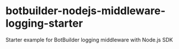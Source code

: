 # botbuilder-nodejs-middleware-logging-starter
Starter example for BotBuilder logging middleware with Node.js SDK
